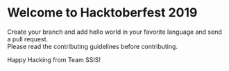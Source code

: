 # Welcome to Hacktoberfest 2019
Create your branch and add hello world in your favorite language and send a pull request.  
Please read the contributing guidelines before contributing.  

Happy Hacking from Team SSIS!
